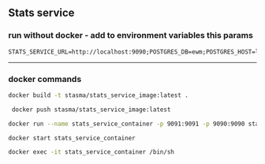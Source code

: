 ## Stats service

### run without docker - add to environment variables this params

```
STATS_SERVICE_URL=http://localhost:9090;POSTGRES_DB=ewm;POSTGRES_HOST=localhost;POSTGRES_PASSWORD=postgres;POSTGRES_PORT=5432;POSTGRES_USER=postgres;SERVER_PORT=8080;
```

---

### docker commands
 
```bash
docker build -t stasma/stats_service_image:latest .
```

```bash
 docker push stasma/stats_service_image:latest
```

```bash
docker run --name stats_service_container -p 9091:9091 -p 9090:9090 stats_service_image
```

```bash
docker start stats_service_container 
```

```bash
docker exec -it stats_service_container /bin/sh
```